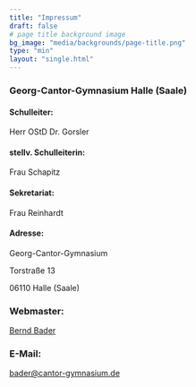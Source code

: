 ```yaml
---
title: "Impressum"
draft: false
# page title background image
bg_image: "media/backgrounds/page-title.png"
type: "min"
layout: "single.html"
---
```


### Georg-Cantor-Gymnasium Halle (Saale)

#### Schulleiter:
Herr OStD Dr. Gorsler


#### stellv. Schulleiterin:
Frau Schapitz

#### Sekretariat:
Frau Reinhardt

#### Adresse:
Georg-Cantor-Gymnasium

Torstraße 13

06110 Halle (Saale)


### Webmaster:
[Bernd Bader](/de/teacher/yves-bauer)


### E-Mail:
[bader@cantor-gymnasium.de](mailto:bader@cantor-gymnasium.de)
